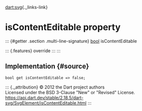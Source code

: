 [dart:svg](../../dart-svg/dart-svg-library){._links-link}

isContentEditable property
==========================

::: {#getter .section .multi-line-signature}
[bool](../../dart-core/bool-class) isContentEditable

::: {.features}
override
:::
:::

Implementation {#source}
--------------

``` {.language-dart data-language="dart"}
bool get isContentEditable => false;
```

::: {._attribution}
© 2012 the Dart project authors\
Licensed under the BSD 3-Clause \"New\" or \"Revised\" License.\
<https://api.dart.dev/stable/2.18.5/dart-svg/SvgElement/isContentEditable.html>
:::
